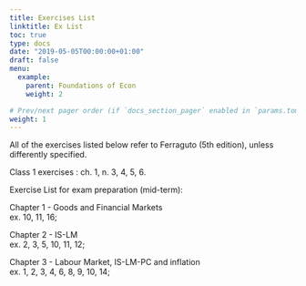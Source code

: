 ```yaml
---
title: Exercises List
linktitle: Ex List
toc: true
type: docs
date: "2019-05-05T00:00:00+01:00"
draft: false
menu:
  example:
    parent: Foundations of Econ
    weight: 2

# Prev/next pager order (if `docs_section_pager` enabled in `params.toml`)
weight: 1
---
```

All of the exercises listed below refer to Ferraguto (5th edition), unless differently specified. 

Class 1 exercises : ch. 1, n. 3, 4, 5, 6. 


Exercise List for exam preparation (mid-term):

Chapter 1 - Goods and Financial Markets \
ex. 10, 11, 16; 

Chapter 2 - IS-LM \
ex. 2, 3, 5, 10, 11, 12;

Chapter 3 - Labour Market, IS-LM-PC and inflation \
ex. 1, 2, 3, 4, 6, 8, 9, 10, 14;
